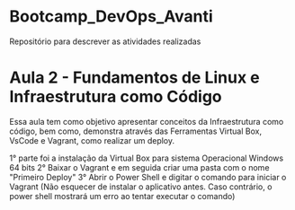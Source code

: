 # Bootcamp_DevOps_Avanti
Repositório para descrever as atividades realizadas 

# Aula 2 -  Fundamentos de Linux e Infraestrutura como Código 

Essa aula tem como objetivo apresentar conceitos da Infraestrutura como código, bem como, demonstra através das Ferramentas Virtual Box, VsCode e Vagrant, como realizar um deploy. 

1° parte foi a instalação da Virtual Box para sistema Operacional Windows 64 bits
2° Baixar o Vagrant e em seguida criar uma pasta com o nome "Primeiro Deploy"
3° Abrir o Power Shell e digitar o comando para iniciar o Vagrant (Não esquecer de instalar o aplicativo antes. Caso contrário, o power shell mostrará um erro ao tentar executar o comando) 





